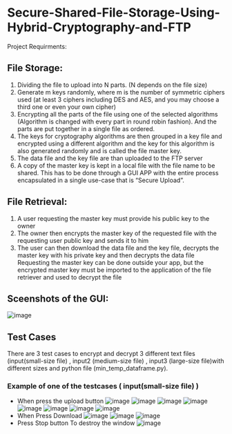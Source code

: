 # Secure-Shared-File-Storage-Using-Hybrid-Cryptography-and-FTP
Project Requirments:

## File Storage:
1. Dividing the file to upload into N parts. (N depends on the file size)
2. Generate m keys randomly, where m is the number of symmetric ciphers used (at least 3 ciphers
including DES and AES, and you may choose a third one or even your own cipher)
3. Encrypting all the parts of the file using one of the selected algorithms (Algorithm is changed with
every part in round robin fashion). And the parts are put together in a single file as ordered.
4. The keys for cryptography algorithms are then grouped in a key file and encrypted using a different
algorithm and the key for this algorithm is also generated randomly and is called the file master key.
5. The data file and the key file are than uploaded to the FTP server
6. A copy of the master key is kept in a local file with the file name to be shared.
This has to be done through a GUI APP with the entire process encapsulated in a single use-case that is “Secure
Upload”.

## File Retrieval:
1. A user requesting the master key must provide his public key to the owner
2. The owner then encrypts the master key of the requested file with the requesting user public key
and sends it to him
3. The user can then download the data file and the key file, decrypts the master key with his private
key and then decrypts the data file
Requesting the master key can be done outside your app, but the encrypted master key must be imported to
the application of the file retriever and used to decrypt the file

## Sceenshots of the GUI:
![image](https://user-images.githubusercontent.com/55962261/216705410-7c7384ed-c98a-4c3b-bac4-74dbf2610e19.png)


## Test Cases
There are 3 test cases to encrypt and decrypt 3 different text files (input(small-size file) , input2 (medium-size file) , input3 (large-size file)with different sizes and python file (min_temp_dataframe.py). 

### Example of one of the testcases ( input(small-size file) )
- When press the upload button
![image](https://user-images.githubusercontent.com/55962261/216706972-adf2c0ae-317a-4189-abcf-f249dbcb753f.png)
![image](https://user-images.githubusercontent.com/55962261/216707021-bcc425ae-8cab-49a2-b63a-bfa948281bd8.png)
![image](https://user-images.githubusercontent.com/55962261/216707046-5c1a7756-9f6e-4913-8113-c541c57ab36f.png)
![image](https://user-images.githubusercontent.com/55962261/216707080-e0c2f389-bc82-4b22-a2ae-1ad5a79c7d62.png)
![image](https://user-images.githubusercontent.com/55962261/216707100-38d11631-9193-416d-970c-9647f750e133.png)
![image](https://user-images.githubusercontent.com/55962261/216707142-b4e392ec-5110-482b-96d7-c9e0dbe1cbe4.png)
![image](https://user-images.githubusercontent.com/55962261/216707199-83ddde48-f2e5-41f8-8024-e6b366a62225.png)
![image](https://user-images.githubusercontent.com/55962261/216708137-551c84bb-75ae-4a50-b680-2f92695df7d3.png)
- When Press Download
![image](https://user-images.githubusercontent.com/55962261/216707347-0f327c46-2b66-479a-830e-815516ca16ae.png)
![image](https://user-images.githubusercontent.com/55962261/216708078-dddbc9b2-c509-4c12-922e-b0d9b0cadda8.png)
![image](https://user-images.githubusercontent.com/55962261/216707395-5fb9bba0-5016-4bc7-91bf-dddf049e8c4d.png)
- Press Stop button To destroy the window
![image](https://user-images.githubusercontent.com/55962261/216707431-b8d9d490-4850-4f08-a369-00a99d60a59f.png)
